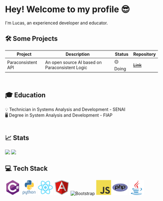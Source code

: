 # Hey! Welcome to my profile 😎

<p>I'm Lucas, an experienced developer and educator.</p>

## 🛠️ Some Projects

<table>
  <thead>
    <tr>
      <th>Project</th>
      <th>Description</th>
      <th>Status</th>
      <th>Repository</th>
    </tr>
  </thead>
  <tbody>
    <tr>
      <td>Paraconsistent API</td>
      <td>An open source AI based on Paraconsistent Logic</td>
      <td>🟡Doing</td>
      <td><a href="https://www.youtube.com/watch?v=wbby9coDRCk"><s>Link</s></a></td>
    </tr>
  </tbody>
</table>
<br>

## 🎓 Education

💡 Technician in Systems Analysis and Development - SENAI
<br>
🖥️ Degree in System Analysis and Development - FIAP
<br>
<br>

## 📈 Stats

<div>
  <img height="180px" src="https://github-readme-stats.vercel.app/api/?username=LucasSimionatoIsTaken&show_icons=true&theme=tokyonight&include_all_commits=true&count_public=true"/>
  <img height="180px" src="https://github-readme-stats.vercel.app/api/top-langs/?username=LucasSimionatoIsTaken&theme=tokyonight&layout=compact&langs_count=7"/>
</div>

## 💻 Tech Stack

<div align="left">
  <img alt="C#"         height="50" src="https://raw.githubusercontent.com/devicons/devicon/master/icons/csharp/csharp-original.svg">
  <img alt="Python"     height="50" src="https://raw.githubusercontent.com/devicons/devicon/master/icons/python/python-original-wordmark.svg">
  <img alt="ReactJS"    height="50" src="https://raw.githubusercontent.com/devicons/devicon/master/icons/react/react-original.svg">
  <img alt="Angular"    height="50" src="https://raw.githubusercontent.com/devicons/devicon/master/icons/angularjs/angularjs-original.svg">
  <img alt="Bootstrap"  height="50" src="https://cdn.jsdelivr.net/gh/devicons/devicon/icons/bootstrap/bootstrap-original.svg">
  <img alt="Javascript" height="50" src="https://raw.githubusercontent.com/devicons/devicon/master/icons/javascript/javascript-original.svg">
  <img alt="PHP"        height="50" src="https://raw.githubusercontent.com/devicons/devicon/master/icons/php/php-original.svg">
  <img alt="Java"       height="50" src="https://raw.githubusercontent.com/devicons/devicon/master/icons/java/java-original.svg">
</div>
<br>


